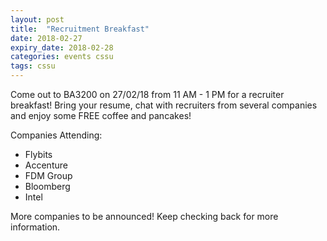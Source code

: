 ```yaml
---
layout: post
title:  "Recruitment Breakfast"
date: 2018-02-27
expiry_date: 2018-02-28
categories: events cssu
tags: cssu
---
```


Come out to BA3200 on 27/02/18 from 11 AM - 1 PM for a recruiter breakfast! Bring your resume, chat with recruiters from several companies and enjoy some FREE coffee and pancakes!

Companies Attending:
- Flybits
- Accenture
- FDM Group
- Bloomberg
- Intel

More companies to be announced! Keep checking back for more information.